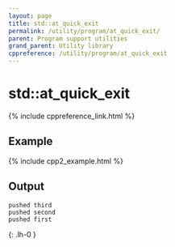 ```yaml
---
layout: page
title: std::at_quick_exit
permalink: /utility/program/at_quick_exit/
parent: Program support utilities
grand_parent: Utility library
cppreference: /utility/program/at_quick_exit
---
```

# std::at_quick_exit

{% include cppreference_link.html %}

## Example

{% include cpp2_example.html %}

## Output

```
pushed third
pushed second
pushed first
```
{: .lh-0 }